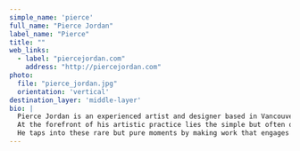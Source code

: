 ```yaml
---
simple_name: 'pierce'
full_name: "Pierce Jordan"
label_name: "Pierce"
title: ""
web_links:
  - label: "piercejordan.com"
    address: "http://piercejordan.com"
photo:
  file: "pierce_jordan.jpg"
  orientation: 'vertical'
destination_layer: 'middle-layer'
bio: |
  Pierce Jordan is an experienced artist and designer based in Vancouver, British Columbia. As a developed graphic and industrial designer, he is driven by moments of engagement between people, products and brands, and the emotions, memories and ideas that create these moments.
  At the forefront of his artistic practice lies the simple but often overlooked foundations of beauty and experience; the serendipity of losing oneself to an experience, or the overwhelming emotional response elicited by beauty.
  He taps into these rare but pure moments by making work that engages with the people who view it, in a time and site specific setting.
---
```

